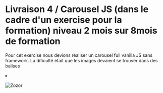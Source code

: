 # Livraison 4 / Carousel JS (dans le cadre d'un exercise pour la formation) niveau 2 mois sur 8mois de formation

Pour cet exercise nous devions réaliser un carousel full vanilla JS sans framework.
La dificulté était que les images devaient se trouver dans des balises <Li>

<img src="http://www.monsite.com/image.png" alt="Zozor" />
